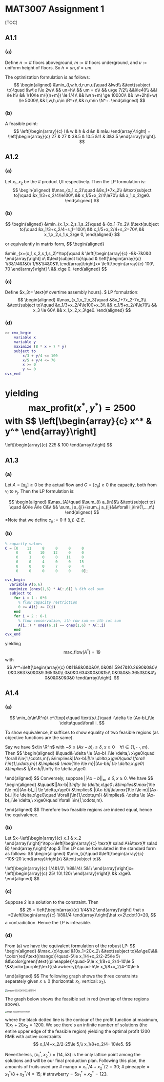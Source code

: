 # MAT3007 Assignment 1

[TOC]

## A1.1 

### (a)

Define $n:= \text{# floors aboveground}, m:= \text{# floors underground},$ and $u:= \text{uniform height of floors}.$ So $h=un,d=um.$

The optimization formulation is as follows:
$$
\begin{aligned}
&\min_{l,w,h,d,n,m,u}\quad &lwd\\
&\text{subject to}\quad &w\le l\le 2w\\
&& un=h\\
&& um = d\\
&& u\ge 7/2\\
&&l\le40\\
&&l \le h\\
&& 1/10\le m/({n+m}) \le 1/4\\
&& lw(n+m) \ge 10000\\
&& lw+2h(l+w) \le 5000\\
&& l,w,h,u\in \R^+\\
&& n,m\in \N^+.
\end{aligned}
$$

### (b)

A feasible point:
$$
\left[\begin{array}{c}
l & w & h & d &n & m&u
\end{array}\right] =
\left[\begin{array}{c}
27 & 27 & 38.5 & 10.5 &11 & 3&3.5
\end{array}\right].
$$

## A1.2

### (a)

Let $x_1,x_2$ be the $\text{# product I,II}$ respectively. Then the LP formulation is:
$$
\begin{aligned}
&\max_{x_1,x_2}\quad &8x_1+7x_2\\
&\text{subject to}\quad &x_1/3+x_2/4\le100\\
&& x_1/5+x_2/4\le70\\
&& x_1,x_2\ge0.
\end{aligned}
$$

### (b)

$$
\begin{aligned}
&\min_{x_1,x_2,s_1,s_2}\quad &-8x_1-7x_2\\
&\text{subject to}\quad &x_1/3+x_2/4+s_1=100\\
&& x_1/5+x_2/4+s_2=70\\
&& x_1,x_2,s_1,s_2\ge 0,
\end{aligned}
$$

or equivalently in matrix form,
$$
\begin{aligned}

&\min_{x=(x_1,x_2,s_1,s_2)^\top}\quad &
\left[\begin{array}{c}
-8&-7&0&0
\end{array}\right]
x\\
&\text{subject to}\quad &
\left[\begin{array}{c}
1/3&1/4&1&0\\
1/5&1/4&0&1\\
\end{array}\right]x=
\left[\begin{array}{c}
100\\
70
\end{array}\right]
\\
&& x\ge 0.
\end{aligned}
$$

### (c)

Define $x_3:= \text{# overtime assembly hours}. $ LP formulation:
$$
\begin{aligned}
&\max_{x_1,x_2,x_3}\quad &8x_1+7x_2-7x_3\\
&\text{subject to}\quad &x_1/3+x_2/4\le100+x_3\\
&& x_1/5+x_2/4\le70\\
&& x_3 \le 60\\
&& x_1,x_2,x_3\ge0.
\end{aligned}
$$

### (d)

```matlab
>> cvx_begin
    variable x
    variable y
    maximize (8 * x + 7 * y)
    subject to
        x/3 + y/4 <= 100
        x/5 + y/4 <= 70
        x >= 0
        y >= 0
cvx_end
```

yielding
$$
\text{max_profit}(x^*,y^*) = 2500
$$
with
$$
\left[\begin{array}{c}
x^* & y^*
\end{array}\right]
=
\left[\begin{array}{c}
225 & 100
\end{array}\right]
$$

## A1.3

### (a)

Let $A=[a_{ij}]\ge0$ be the actual flow and $C=[c_{ij}]\ge0$ the capacity, both from $v_i$ to $v_j.$ Then the LP formulation is:

$$
\begin{aligned}
&\max_{A}\quad &\sum_{i} a_{in}&\\
&\text{subject to}
\quad &0\le A\le C&\\
&& \sum_j a_{ji}=\sum_j a_{ij}&&\forall i,j\in\{1,...,n\} 
\end{aligned}
$$
*Note that we define $c_{ij}:=0$ if $(i,j)\not\in E.$

### (b)

```matlab
% capacity values
C = [0    11     8     0     0     0
     0     0    10    12     0     0
     0     1     0     0    11     0
     0     0     4     0     0    15
     0     0     0     7     0     4
     0     0     0     0     0     0];

cvx_begin
  variable A(6,6)
  maximize (ones(1,6) * A(:,6)) % 6th col sum
  subject to
    for i = 1 : 6*6
      % flow capacity restriction
      0 <= A(i) <= C(i)
    end
    for i = 2 : 6-1
      % flow conservation, ith row sum == ith col sum
      A(i,:) * ones(6,1) == ones(1,6) * A(:,i) 
    end
cvx_end
```

yielding
$$
\text{max_flow}(A^*) = 19
$$
with
$$
A^*=\left[\begin{array}{c}
0&11&8&0&0&0\\
0&0&1.5947&10.2690&0&0\\
0&0.8637&0&0&9.3653&0\\
0&0&0.6343&0&0&15\\
0&0&0&5.3653&0&4\\
0&0&0&0&0&0
\end{array}\right].
$$

## A1.4

### (a)

$$
\min_{x\in\R^n}\ c^{\top}x\quad \text{s.t.}\quad -\delta \le (Ax-b)_i\le \delta\quad\forall i.
$$

To show equivalence, it suffices to show equality of two feasible regions (as objective functions are the same).

Say we have $x\in \R^n$ with $-\delta \le (Ax-b)_i\le \delta,\ x\ge0 \quad \forall i\in\{1,\cdots,m\}.$ Then
$$
\begin{aligned}
&\quad&-\delta \le (Ax-b)_i\le \delta,\ x\ge0\quad \forall i\in\{1,\cdots,m\}\\
&\implies&|(Ax-b)_i|\le \delta,x\ge0\quad \forall i\in\{1,\cdots,m\}\\
&\implies& \max_{1\le i\le m}|(Ax-b)_i| \le \delta,x\ge0\\
&\implies& ||Ax-b||_\infty \le \delta,x\ge0.

 \end{aligned}
$$
Conversely, suppose $||Ax-b||_\infty \le \delta,x\ge0.$ We have
$$
\begin{aligned}
&\quad&||Ax-b||_\infty \le \delta,x\ge0\\
&\implies&\max_{1\le i\le m}|(Ax-b)_i| \le \delta,x\ge0\\
&\implies& |(Ax-b)_j|\le\max_{1\le i\le m}|(Ax-b)_i|\le \delta,x\ge0\quad \forall j\in\{1,\cdots,m\}\\
&\implies& -\delta \le (Ax-b)_i\le \delta,\ x\ge0\quad \forall i\in\{1,\cdots,m\}.

 \end{aligned}
$$
Therefore two feasible regions are indeed equal, hence the equivalence.

### (b)

Let $x=\left[\begin{array}{c}
x_1 & x_2
\end{array}\right]^\top:=\left[\begin{array}{c}
\text{# salad A}&\text{# salad B}
\end{array}\right]^\top.$ The LP can be formulated in the standard form as follows:
$$
\begin{aligned}
&\min_{x}\quad &\left[\begin{array}{c}
-10&-20
\end{array}\right]x\\
&\text{subject to}&

\left[\begin{array}{c}
1/4&1/2\\
1/8&1/4\\
5&1\\
\end{array}\right]x=
\left[\begin{array}{c}
25\\
10\\
120\\
\end{array}\right]\\
&& x\ge0.
\end{aligned}
$$

### (c)

Suppose $\hat x$ is a solution to the constraint. Then
$$
25 = \left[\begin{array}{c}
1/4&1/2
\end{array}\right] \hat x =2\left[\begin{array}{c}
1/8&1/4
\end{array}\right]\hat x=2\cdot10=20,
$$
a contradiction. Hence the LP is infeasible.

### (d)

From (a) we have the equivalent formulation of the robust LP:
$$
\begin{aligned}
&\max_{x}\quad &10x_1+20x_2\\
&\text{subject to}&x\ge0\\&&
\color{red}\text{(mango)}\quad-5\le x_1/4+x_2/2-25\le 5\\
&&\color{green}\text{(pineapple)}\quad-5\le x_1/8+x_2/4-10\le 5
\\&&\color{purple}\text{(strawberry)}\quad-5\le x_1/8+x_2/4-10\le 5

\end{aligned}
$$
The following graph shows the three constraints separately given $x\ge0$ (horizontal: $x_1$, vertical: $x_2$).

<img src="C:\Users\chen1\AppData\Roaming\Typora\typora-user-images\image-20200615032619194.png" alt="image-20200615032619194" style="zoom:50%;" />

The graph below shows the feasible set in red (overlap of three regions above).

<img src="C:\Users\chen1\AppData\Roaming\Typora\typora-user-images\image-20200615031933067.png" alt="image-20200615031933067" style="zoom:40%;" />

where the black dotted line is the contour of the profit function at maximum, $10x_1+20x_2=1200.$ We see there's an infinite number of solutions (the entire upper edge of the feasible region) yielding the optimal profit ${1200\text{ RMB}}$ with active constraints
$$
x_1/4+x_2/2-25\le 5,\\
x_1/8+x_2/4- 10\le5.
$$

Nevertheless, $(x_1^*,x_2^*)=(14,53)$ is the only lattice point among the solutions and will be our final production plan. Following this plan, the amounts of fruits used are $\text{# mango} = x_1^*/4+x_2^*/2=30$; $\text{# pineapple} = x_1^*/8+x_2^*/4=15$; $\text{# strawberry} = 5x_1^*+x_2^*=123$.

